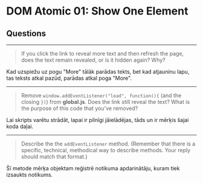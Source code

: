 # DOM Atomic 01: Show One Element

## Questions

---

> If you click the link to reveal more text and then refresh the page, does the text remain revealed, or is it hidden again? Why?

Kad uzspiežu uz pogu "More" tālāk parādas tekts, bet kad atjauninu lapu, tas teksts atkal pazūd, parādas atkal poga "More".

---

> Remove `window.addEventListener("load", function(){` (and the closing `})`) from **global.js**. Does the link still reveal the text? What is the purpose of this code that you've removed?

Lai skripts varētu strādāt, lapai ir pilnīgi jāielādējas, tāds un ir mērķis šajai koda daļai.

---

> Describe the the `addEventListener` method. (Remember that there is a specific, technical, methodical way to describe methods. Your reply should match that format.)

Šī metode mērķa objektam reģistrē notikuma apdarinātāju, kuram tiek izsaukts notikums.
